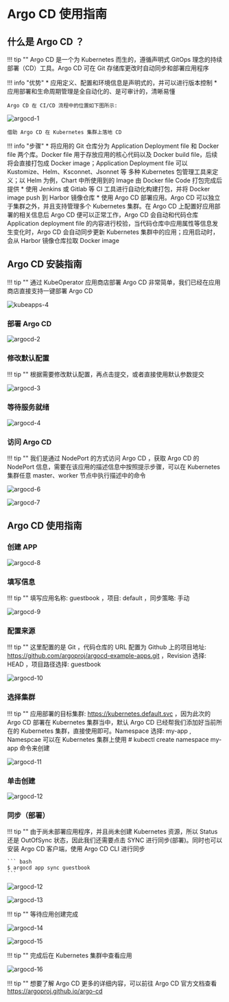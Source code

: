 # Argo CD 使用指南

## 什么是 Argo CD ？

!!! tip ""
    Argo CD 是一个为 Kubernetes 而生的，遵循声明式 GitOps 理念的持续部署（CD）工具。Argo CD 可在 Git 存储库更改时自动同步和部署应用程序

!!! info "优势"
    * 应用定义、配置和环境信息是声明式的，并可以进行版本控制
    * 应用部署和生命周期管理是全自动化的、是可审计的，清晰易懂

    Argo CD 在 CI/CD 流程中的位置如下图所示:

![argocd-1](../img/guidelines/argocd/argocd-1.png )

    借助 Argo CD 在 Kubernetes 集群上落地 CD

!!! info "步骤"
    * 将应用的 Git 仓库分为 Application Deployment file 和 Docker file 两个库。Docker file 用于存放应用的核心代码以及 Docker build file，后续将会直接打包成 Docker image；Application Deployment file 可以 Kustomize、Helm、Ksconnet、Jsonnet 等 多种 Kubernetes 包管理工具来定义；以 Helm 为例，Chart 中所使用到的 Image 由 Docker file Code 打包完成后提供
    * 使用 Jenkins 或 Gitlab 等 CI 工具进行自动化构建打包，并将 Docker image push 到 Harbor 镜像仓库
    * 使用 Argo CD 部署应用。Argo CD 可以独立于集群之外，并且支持管理多个 Kubernetes 集群。在 Argo CD 上配置好应用部署的相关信息后 Argo CD 便可以正常工作，Argo CD 会自动和代码仓库 Application deployment file 的内容进行校验，当代码仓库中应用属性等信息发生变化时，Argo CD 会自动同步更新 Kubernetes 集群中的应用；应用启动时，会从 Harbor 镜像仓库拉取 Docker image

## Argo CD 安装指南

!!! tip ""
    通过 KubeOperator 应用商店部署 Argo CD 非常简单，我们已经在应用商店直接支持一键部署 Argo CD

![kubeapps-4](../img/guidelines/kubeapps/kubeapps-4.png)

### 部署 Argo CD

![argocd-2](../img/guidelines/argocd/argocd-2.png )

### 修改默认配置

!!! tip ""
    根据需要修改默认配置，再点击提交，或者直接使用默认参数提交

![argocd-3](../img/guidelines/argocd/argocd-3.png )

### 等待服务就绪

![argocd-4](../img/guidelines/argocd/argocd-4.png )

### 访问 Argo CD

!!! tip ""
    我们是通过 NodePort 的方式访问 Argo CD ，获取 Argo CD 的 NodePort 信息，需要在该应用的描述信息中按照提示步骤，可以在 Kubernetes 集群任意 master、worker 节点中执行描述中的命令

![argocd-6](../img/guidelines/argocd/argocd-deploy05.png )

![argocd-7](../img/guidelines/argocd/argocd-deploy06.png )

## Argo CD 使用指南

### 创建 APP

![argocd-8](../img/guidelines/argocd/argocd-deploy07.png )

### 填写信息

!!! tip ""
    填写应用名称: guestbook ，项目: default ，同步策略: 手动

![argocd-9](../img/guidelines/argocd/argocd-deploy08.png )

### 配置来源

!!! tip ""
    这里配置的是 Git ，代码仓库的 URL 配置为 Github 上的项目地址: https://github.com/argoproj/argocd-example-apps.git ，Revision 选择: HEAD ，项目路径选择: guestbook

![argocd-10](../img/guidelines/argocd/argocd-deploy09.png )

### 选择集群

!!! tip ""
    应用部署的目标集群: https://kubernetes.default.svc ，因为此次的 Argo CD 部署在 Kubernetes 集群当中，默认 Argo CD 已经帮我们添加好当前所在的 Kubernetes 集群，直接使用即可。Namespace 选择: my-app , Namespcae 可以在 Kubernetes 集群上使用  # kubectl create namespace my-app 命令来创建

![argocd-11](../img/guidelines/argocd/argocd-deploy10.png )

### 单击创建

![argocd-12](../img/guidelines/argocd/argocd-deploy11.png )

### 同步（部署）

!!! tip ""
    由于尚未部署应用程序，并且尚未创建 Kubernetes 资源，所以 Status 还是 OutOfSync 状态，因此我们还需要点击 SYNC 进行同步(部署)。同时也可以安装 Argo CD 客户端，使用 Argo CD CLI 进行同步

    ``` bash
    $ argocd app sync guestbook
    ```

![argocd-12](../img/guidelines/argocd/argocd-deploy12.png )

![argocd-13](../img/guidelines/argocd/argocd-deploy13.png )

!!! tip ""
    等待应用创建完成

![argocd-14](../img/guidelines/argocd/argocd-deploy14.png )

![argocd-15](../img/guidelines/argocd/argocd-deploy15.png )

!!! tip ""
    完成后在 Kubernetes 集群中查看应用

![argocd-16](../img/guidelines/argocd/argocd-deploy16.png )

!!! tip ""
    想要了解 Argo CD 更多的详细内容，可以前往 Argo CD 官方文档查看 https://argoproj.github.io/argo-cd
